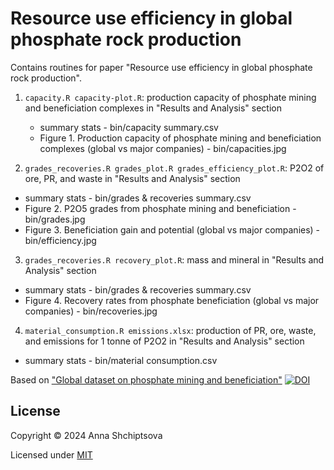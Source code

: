 # Resource use efficiency in global phosphate rock production

Contains routines for paper "Resource use efficiency in global phosphate rock production".

1. `capacity.R capacity-plot.R`: production capacity of phosphate mining and beneficiation complexes in "Results and Analysis" section
    * summary stats - bin/capacity summary.csv
    * Figure 1. Production capacity of phosphate mining and beneficiation complexes (global vs major companies) - bin/capacities.jpg

2. `grades_recoveries.R grades_plot.R grades_efficiency_plot.R`: P2O2 of ore, PR, and waste in "Results and Analysis" section
  * summary stats - bin/grades & recoveries summary.csv
  * Figure 2. P2O5 grades from phosphate mining and beneficiation - bin/grades.jpg
  * Figure 3. Beneficiation gain and potential (global vs major companies) - bin/efficiency.jpg 
		
3. `grades_recoveries.R recovery_plot.R`: mass and mineral in "Results and Analysis" section
  * summary stats - bin/grades & recoveries summary.csv
  * Figure 4. Recovery rates from phosphate beneficiation (global vs major companies) - bin/recoveries.jpg
		
4. `material_consumption.R emissions.xlsx`: production of PR, ore, waste, and emissions for 1 tonne of P2O2 in "Results and Analysis" section
  * summary stats - bin/material consumption.csv

Based on ["Global dataset on phosphate mining and beneficiation"](https://github.com/shchipts/phosphate-rock.git) [![DOI](https://zenodo.org/badge/DOI/10.5281/zenodo.10670030.svg)](https://doi.org/10.5281/zenodo.10670030)

## License

Copyright © 2024 Anna Shchiptsova

Licensed under [MIT](http://opensource.org/licenses/MIT)
